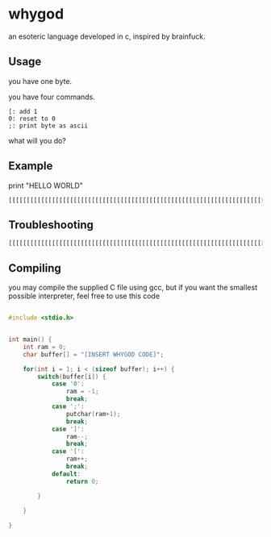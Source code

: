 # whygod
an esoteric language developed in c, inspired by brainfuck.

## Usage
you have one byte.

you have four commands.
```
[: add 1
0: reset to 0
;: print byte as ascii
```
what will you do?

## Example
print "HELLO WORLD"
```
[[[[[[[[[[[[[[[[[[[[[[[[[[[[[[[[[[[[[[[[[[[[[[[[[[[[[[[[[[[[[[[[[[[[[[[[;0[[[[[[[[[[[[[[[[[[[[[[[[[[[[[[[[[[[[[[[[[[[[[[[[[[[[[[[[[[[[[[[[[[[[[;0[[[[[[[[[[[[[[[[[[[[[[[[[[[[[[[[[[[[[[[[[[[[[[[[[[[[[[[[[[[[[[[[[[[[[[[[[[[[;0[[[[[[[[[[[[[[[[[[[[[[[[[[[[[[[[[[[[[[[[[[[[[[[[[[[[[[[[[[[[[[[[[[[[[[[[[[[[;0[[[[[[[[[[[[[[[[[[[[[[[[[[[[[[[[[[[[[[[[[[[[[[[[[[[[[[[[[[[[[[[[[[[[[[[[[[[[[[[;0[[[[[[[[[[[[[[[[[[[[[[[[[[[[[[[[;0[[[[[[[[[[[[[[[[[[[[[[[[[[[[[[[[[[[[[[[[[[[[[[[[[[[[[[[[[[[[[[[[[[[[[[[[[[[[[[[[[[[[[[[;0[[[[[[[[[[[[[[[[[[[[[[[[[[[[[[[[[[[[[[[[[[[[[[[[[[[[[[[[[[[[[[[[[[[[[[[[[[[[[[[;0[[[[[[[[[[[[[[[[[[[[[[[[[[[[[[[[[[[[[[[[[[[[[[[[[[[[[[[[[[[[[[[[[[[[[[[[[[[[[[[[[[;0[[[[[[[[[[[[[[[[[[[[[[[[[[[[[[[[[[[[[[[[[[[[[[[[[[[[[[[[[[[[[[[[[[[[[[[[[[[[;0[[[[[[[[[[[[[[[[[[[[[[[[[[[[[[[[[[[[[[[[[[[[[[[[[[[[[[[[[[[[[[[[[[[[;
```

## Troubleshooting
```
[[[[[[[[[[[[[[[[[[[[[[[[[[[[[[[[[[[[[[[[[[[[[[[[[[[[[[[[[[[[[[[[[[[[[[[[[[[[[[[[[[;0[[[[[[[[[[[[[[[[[[[[[[[[[[[[[[[[[[[[[[[[[[[[[[[[[[[[[[[[[[[[[[[[[[[[[;0[[[[[[[[[[[[[[[[[[[[[[[[[[[[[[[[[[[[[[[[[[[[[[[[[[[[[[[[[[[[[[[[[[[[[[[[[[[[[[[[[[[[;0[[[[[[[[[[[[[[[[[[[[[[[[[[[[[[[[[[[[[[[[[[[[[[[[[[[[[[[[[[[[[[[[[;0[[[[[[[[[[[[[[[[[[[[[[[[[[[[[[[[[[[[[[[[[[[[[[[[[[[[[[[[[[[[[[[[[[[[[[[[[[[[[[[[[[;0[[[[[[[[[[[[[[[[[[[[[[[[[[[[[[[[[[[[[[[[[[[[[[[[[[[[[[[[[[[[[[[[[[[[;\0
```

## Compiling
you may compile the supplied C file using gcc, but if you want the smallest possible interpreter, feel free to use this code
```c

#include <stdio.h>


int main() {
    int ram = 0;
    char buffer[] = "[INSERT WHYGOD CODE]";

    for(int i = 1; i < (sizeof buffer); i++) {
        switch(buffer[i]) {
            case '0':
                ram = -1;
                break;
            case ';':
                putchar(ram+1);
                break;
            case ']':
                ram--;
                break;
            case '[':
                ram++;
                break;
            default:
                return 0;

        }

    }
    
}
```
